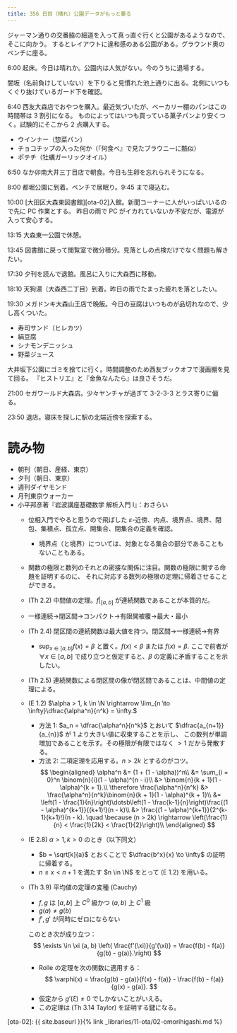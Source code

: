 ```yaml
---
title: 356 日目（晴れ）公園データがもっと要る
---
```


ジャーマン通りの交番脇の細道を入って真っ直ぐ行くと公園があるようなので、そこに向かう。
するとレイアウトに違和感のある公園がある。グラウンド奥のベンチに座る。

6:00 起床。今日は晴れか。公園内は人気がない。今のうちに退場する。

闇坂（名前負けしていない）を下りると見慣れた池上通りに出る。北側にいつもくぐり抜けているガード下を確認。

6:40 西友大森店でおやつを購入。最近気づいたが、ベーカリー棚のパンはこの時間帯は 3 割引になる。
ものによってはいつも買っている菓子パンより安くつく。試験的にそこから 2 点購入する。
* ウインナー（惣菜パン）
* チョコチップの入った何か（『何食べ』で見たブラウニーに酷似）
* ポテチ（牡蠣ガーリックオイル）

6:50 なか卯南大井三丁目店で朝食。今日も生卵を忘れられそうになる。

8:00 都堀公園に到着。ベンチで居眠り。9:45 まで寝込む。

10:00 [大田区大森東図書館][ota-02]入館。新聞コーナーに人がいっぱいいるので先に PC 作業とする。
昨日の雨で PC がイカれていないか不安だが、電源が入って安心する。

13:15 大森東一公園で休憩。

13:45 図書館に戻って閲覧室で微分積分。見落としの点検だけでなく問題も解きたい。

17:30 夕刊を読んで退館。風呂に入りに大森西に移動。

18:10 天狗湯（大森西二丁目）到着。昨日の雨でたまった疲れを落としたい。

19:30 メガドンキ大森山王店で晩飯。今日の豆腐はいつものが品切れなので、少し高くついた。
* 寿司サンド（ヒレカツ）
* 絹豆腐
* シナモンデニッシュ
* 野菜ジュース

大井坂下公園にゴミを捨てに行く。時間調整のため西友ブックオフで漫画棚を見て回る。
『ヒストリエ』と『金魚なんたら』は良さそうだ。

21:00 セガワールド大森店。少々ヤンチャが過ぎて 3-2-3-3 とラス寄りに偏る。

23:50 退店。寝床を探しに駅の北端近傍を探索する。

# 読み物

* 朝刊（朝日、産経、東京）
* 夕刊（朝日、東京）
* 週刊ダイヤモンド
* 月刊東京ウォーカー
* 小平邦彦著『岩波講座基礎数学 解析入門 I』：おさらい
  * 位相入門でやると思うので飛ばした $\varepsilon$-近傍、内点、境界点、境界、閉包、集積点、孤立点、開集合、閉集合の定義を確認。
    * 境界点（と境界）については、対象となる集合の部分であることもないこともある。
  * 関数の極限と数列のそれとの密接な関係に注目。関数の極限に関する命題を証明するのに、
    それに対応する数列の極限の定理に帰着させることができる。
  * (Th 2.2) 中間値の定理。$f|_{[a, b]}$ が連続関数であることが本質的だ。
  * 一様連続→閉区間→コンパクト→有限開被覆→最大・最小
  * (Th 2.4) 閉区間の連続関数は最大値を持つ。閉区間→一様連続→有界
    * $\displaystyle \sup_{x \in [a, b]}{f(x)} = \beta$ と置く。$f(x) < \beta$ または $f(x) = \beta.$
      ここで前者が $\forall x \in [a, b]$ で成り立つと仮定すると、$\beta$ の定義に矛盾することを示したい。
  * (Th 2.5) 連続関数による閉区間の像が閉区間であることは、中間値の定理による。
  * (E 1.2) $\alpha > 1, k \in \N \rightarrow \lim_{n \to \infty}\dfrac{\alpha^n}{n^k} = \infty.$
    * 方法 1: $a_n = \dfrac{\alpha^n}{n^k}$ とおいて $\dfrac{a_{n+1}}{a_{n}}$ が 1 より大きい値に収束することを示し、
      この数列が単調増加であることを示す。その極限が有限ではなく $> 1$ だから発散する。
    * 方法 2: 二項定理を応用する。$n > 2k$ とするのがコツ。
      $$
      \begin{aligned}
      \alpha^n &= (1 + (1 - \alpha))^n\\
      &= \sum_{i = 0}^n \binom{n}{i}(1 - \alpha)^{n - i}\\
      &> \binom{n}{k + 1}(1 - \alpha)^{k + 1}.\\
      \therefore \frac{\alpha^n}{n^k}
      &> \frac{\alpha^n}{n^k}\binom{n}{k + 1}(1 - \alpha)^{k + 1}\\
      &= \left(1 - \frac{1}{n}\right)\dotsb\left(1 - \frac{k-1}{n}\right)\frac{(1 - \alpha)^{k+1}}{(k+1)!}(n - k)\\
      &> \frac{(1 - \alpha)^{k+1}}{2^{k-1}(k+1)!}(n - k). \quad \because (n > 2k) \rightarrow \left(\frac{1}{n} < \frac{1}{2k} < \frac{1}{2}\right)\\
      \end{aligned}
      $$
  * (E 2.8) $\alpha > 1, k > 0$ のとき（以下同文）
    * $b = \sqrt[k]{a}$ とおくことで $\dfrac{b^x}{x} \to \infty$ の証明に帰着する。
    * $n \le x < n + 1$ を満たす $n \in \N$ をとって (E 1.2) を用いる。
  * (Th 3.9) 平均値の定理の変種 (Cauchy)
    * $f, g$ は $[a, b]$ 上 $C^0$ 級かつ $(a, b)$ 上 $C^1$ 級
    * $g(a) \ne g(b)$
    * $f', g'$ が同時にゼロにならない

    このとき次が成り立つ：
    $$
    \exists \in \xi (a, b)
    \left( \frac{f'(\xi)}{g'(\xi)} = \frac{f(b) - f(a)}{g(b) - g(a)}.\right)
    $$
    * Rolle の定理を次の関数に適用する：
      $$
      \varphi(x) = \frac{g(b) - g(a)}{f(x) - f(a)} - \frac{f(b) - f(a)}{g(x) - g(a)}.
      $$
    * 仮定から $g'(\xi) \ne 0$ でしかないことがいえる。
    * この定理は (Th 3.14 Taylor) を証明する鍵になる。

[ota-02]: {{ site.baseurl }}{% link _libraries/11-ota/02-omorihigashi.md %}
